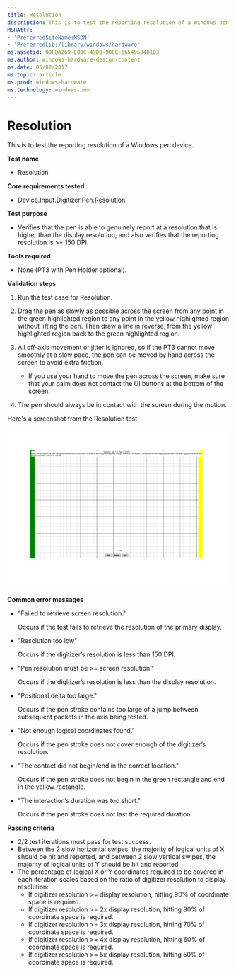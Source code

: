 ```yaml
---
title: Resolution
description: This is to test the reporting resolution of a Windows pen device.
MSHAttr:
- 'PreferredSiteName:MSDN'
- 'PreferredLib:/library/windows/hardware'
ms.assetid: 09FDA269-EB0C-49DB-90CE-665495D4B1B3
ms.author: windows-hardware-design-content
ms.date: 05/02/2017
ms.topic: article
ms.prod: windows-hardware
ms.technology: windows-oem
---
```


# Resolution


This is to test the reporting resolution of a Windows pen device.

**Test name**

-   Resolution

**Core requirements tested**

-   Device.Input.Digitizer.Pen.Resolution.

**Test purpose**

-   Verifies that the pen is able to genuinely report at a resolution that is higher than the display resolution, and also verifies that the reporting resolution is &gt;= 150 DPI.

**Tools required**

-   None (PT3 with Pen Holder optional).

**Validation steps**

1. Run the test case for Resolution.

2. Drag the pen as slowly as possible across the screen from any point in the green highlighted region to any point in the yellow highlighted region without lifting the pen. Then draw a line in reverse, from the yellow highlighted region back to the green highlighted region.

3. All off-axis movement or jitter is ignored, so if the PT3 cannot move smoothly at a slow pace, the pen can be moved by hand across the screen to avoid extra friction.

   -   If you use your hand to move the pen across the screen, make sure that your palm does not contact the UI buttons at the bottom of the screen.

4. The pen should always be in contact with the screen during the motion.

Here's a screenshot from the Resolution test.

![screenshot from the resolution test for a windows pen device.](../images/pen-test-resolution.png)

**Common error messages**

-   "Failed to retrieve screen resolution."

    Occurs if the test fails to retrieve the resolution of the primary display.
-   "Resolution too low"

    Occurs if the digitizer’s resolution is less than 150 DPI.
-   "Pen resolution must be &gt;= screen resolution."

    Occurs if the digitizer’s resolution is less than the display resolution.
-   "Positional delta too large."

    Occurs if the pen stroke contains too large of a jump between subsequent packets in the axis being tested.
-   "Not enough logical coordinates found."

    Occurs if the pen stroke does not cover enough of the digitizer’s resolution.
-   "The contact did not begin/end in the correct location."

    Occurs if the pen stroke does not begin in the green rectangle and end in the yellow rectangle.
-   "The interaction’s duration was too short."

    Occurs if the pen stroke does not last the required duration.

**Passing criteria**

-   2/2 test iterations must pass for test success.
-   Between the 2 slow horizontal swipes, the majority of logical units of X should be hit and reported, and between 2 slow vertical swipes, the majority of logical units of Y should be hit and reported.
-   The percentage of logical X or Y coordinates required to be covered in each iteration scales based on the ratio of digitizer resolution to display resolution:
    + If digitizer resolution &gt;= display resolution, hitting 90% of coordinate space is required.
    + If digitizer resolution &gt;= 2x display resolution, hitting 80% of coordinate space is required.
    + If digitizer resolution &gt;= 3x display resolution, hitting 70% of coordinate space is required.
    + If digitizer resolution &gt;= 4x display resolution, hitting 60% of coordinate space is required.
    + If digitizer resolution &gt;= 5x display resolution, hitting 50% of coordinate space is required.
